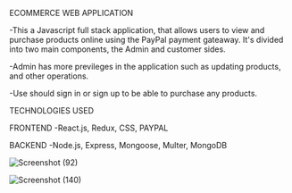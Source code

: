 ECOMMERCE WEB APPLICATION

-This a Javascript full stack application, that allows users to view and purchase products online using the PayPal payment gateaway. It's divided into two main components, the Admin and customer sides.

-Admin has more previleges in the application such as updating products, and other operations.

-Use should sign in or sign up to be able to purchase any products.

TECHNOLOGIES USED

FRONTEND
-React.js, Redux, CSS, PAYPAL

BACKEND
-Node.js, Express, Mongoose, Multer, MongoDB


![Screenshot (92)](https://user-images.githubusercontent.com/61283803/121270919-e409f300-c8c2-11eb-948a-788cb5d7ced8.png)

![Screenshot (140)](https://user-images.githubusercontent.com/61283803/121270924-e4a28980-c8c2-11eb-8d10-092640e79423.png)
